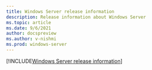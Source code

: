 ```yaml
---
title: Windows Server release information
description: Release information about Windows Server
ms.topic: article
ms.date: 9/6/2021
author: docspreview
ms.author: v-nishmi
ms.prod: windows-server
---
```

[!INCLUDE[Windows Server release information](~/../_rip/windows/release-information/windows-server-release-info.md)]
